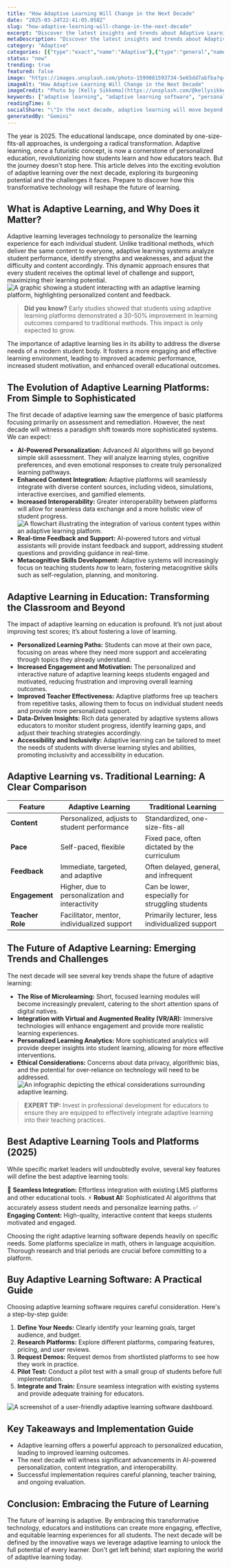 ```yaml
---
title: "How Adaptive Learning Will Change in the Next Decade"
date: "2025-03-24T22:41:05.058Z"
slug: "how-adaptive-learning-will-change-in-the-next-decade"
excerpt: "Discover the latest insights and trends about Adaptive Learning. This comprehensive guide covers everything you need to know about Adaptive Learning in 2025."
metaDescription: "Discover the latest insights and trends about Adaptive Learning. This comprehensive guide covers everything you need to know about Adaptive Learning in 202..."
category: "Adaptive"
categories: [{"type":"exact","name":"Adaptive"},{"type":"general","name":"Education"},{"type":"medium","name":"Educational Technology"},{"type":"specific","name":"Personalized Learning"},{"type":"niche","name":"AI Tutoring"}]
status: "new"
trending: true
featured: false
image: "https://images.unsplash.com/photo-1599081593734-5e65dd7abfba?q=85&w=1200&fit=max&fm=webp&auto=compress"
imageAlt: "How Adaptive Learning Will Change in the Next Decade"
imageCredit: "Photo by [Kelly Sikkema](https://unsplash.com/@kellysikkema) on Unsplash"
keywords: ["adaptive learning", "adaptive learning software", "personalized learning", "adaptive learning platforms", "what is adaptive learning", "benefits of adaptive learning", "adaptive learning in education", "best adaptive learning tools", "adaptive learning vs traditional learning", "buy adaptive learning software"]
readingTime: 6
socialShare: "\"In the next decade, adaptive learning will move beyond simple skill assessment; AI will personalize learning based on individual learning styles, cognitive preferences, and even emotional responses!\""
generatedBy: "Gemini"
---
```




The year is 2025.  The educational landscape, once dominated by one-size-fits-all approaches, is undergoing a radical transformation.  Adaptive learning, once a futuristic concept, is now a cornerstone of personalized education, revolutionizing how students learn and how educators teach. But the journey doesn't stop here.  This article delves into the exciting evolution of adaptive learning over the next decade, exploring its burgeoning potential and the challenges it faces.  Prepare to discover how this transformative technology will reshape the future of learning.

## What is Adaptive Learning, and Why Does it Matter?

Adaptive learning leverages technology to personalize the learning experience for each individual student.  Unlike traditional methods, which deliver the same content to everyone, adaptive learning systems analyze student performance, identify strengths and weaknesses, and adjust the difficulty and content accordingly. This dynamic approach ensures that every student receives the optimal level of challenge and support, maximizing their learning potential.  ![A graphic showing a student interacting with an adaptive learning platform, highlighting personalized content and feedback.](https://images.unsplash.com/photo-1472220625704-91e1462799b2?q=85&w=1200&fit=max&fm=webp&auto=compress)

> **Did you know?**  Early studies showed that students using adaptive learning platforms demonstrated a 30-50% improvement in learning outcomes compared to traditional methods.  This impact is only expected to grow.

The importance of adaptive learning lies in its ability to address the diverse needs of a modern student body.  It fosters a more engaging and effective learning environment, leading to improved academic performance, increased student motivation, and enhanced overall educational outcomes.

## The Evolution of Adaptive Learning Platforms: From Simple to Sophisticated

The first decade of adaptive learning saw the emergence of basic platforms focusing primarily on assessment and remediation.  However, the next decade will witness a paradigm shift towards more sophisticated systems.  We can expect:

* **AI-Powered Personalization:**  Advanced AI algorithms will go beyond simple skill assessment. They will analyze learning styles, cognitive preferences, and even emotional responses to create truly personalized learning pathways.
* **Enhanced Content Integration:**  Adaptive platforms will seamlessly integrate with diverse content sources, including videos, simulations, interactive exercises, and gamified elements.
* **Increased Interoperability:**  Greater interoperability between platforms will allow for seamless data exchange and a more holistic view of student progress.  ![A flowchart illustrating the integration of various content types within an adaptive learning platform.](https://images.unsplash.com/photo-1610500796385-3ffc1ae2f046?q=85&w=1200&fit=max&fm=webp&auto=compress)
* **Real-time Feedback and Support:**  AI-powered tutors and virtual assistants will provide instant feedback and support, addressing student questions and providing guidance in real-time.
* **Metacognitive Skills Development:**  Adaptive systems will increasingly focus on teaching students *how* to learn, fostering metacognitive skills such as self-regulation, planning, and monitoring.

## Adaptive Learning in Education: Transforming the Classroom and Beyond

The impact of adaptive learning on education is profound.  It’s not just about improving test scores; it’s about fostering a love of learning.

* **Personalized Learning Paths:**  Students can move at their own pace, focusing on areas where they need more support and accelerating through topics they already understand.
* **Increased Engagement and Motivation:**  The personalized and interactive nature of adaptive learning keeps students engaged and motivated, reducing frustration and improving overall learning outcomes.
* **Improved Teacher Effectiveness:**  Adaptive platforms free up teachers from repetitive tasks, allowing them to focus on individual student needs and provide more personalized support.
* **Data-Driven Insights:**  Rich data generated by adaptive systems allows educators to monitor student progress, identify learning gaps, and adjust their teaching strategies accordingly.
* **Accessibility and Inclusivity:**  Adaptive learning can be tailored to meet the needs of students with diverse learning styles and abilities, promoting inclusivity and accessibility in education.

## Adaptive Learning vs. Traditional Learning: A Clear Comparison

| Feature          | Adaptive Learning                               | Traditional Learning                             |
|-----------------|-------------------------------------------------|-------------------------------------------------|
| **Content**      | Personalized, adjusts to student performance      | Standardized, one-size-fits-all                   |
| **Pace**          | Self-paced, flexible                           | Fixed pace, often dictated by the curriculum     |
| **Feedback**     | Immediate, targeted, and adaptive                | Often delayed, general, and infrequent            |
| **Engagement**   | Higher, due to personalization and interactivity | Can be lower, especially for struggling students |
| **Teacher Role** | Facilitator, mentor, individualized support     | Primarily lecturer, less individualized support    |

## The Future of Adaptive Learning: Emerging Trends and Challenges

The next decade will see several key trends shape the future of adaptive learning:

* **The Rise of Microlearning:**  Short, focused learning modules will become increasingly prevalent, catering to the short attention spans of digital natives.
* **Integration with Virtual and Augmented Reality (VR/AR):** Immersive technologies will enhance engagement and provide more realistic learning experiences.
* **Personalized Learning Analytics:**  More sophisticated analytics will provide deeper insights into student learning, allowing for more effective interventions.
* **Ethical Considerations:**  Concerns about data privacy, algorithmic bias, and the potential for over-reliance on technology will need to be addressed.  ![An infographic depicting the ethical considerations surrounding adaptive learning.](https://images.unsplash.com/photo-1516534775068-ba3e7458af70?q=85&w=1200&fit=max&fm=webp&auto=compress)

> **EXPERT TIP:**  Invest in professional development for educators to ensure they are equipped to effectively integrate adaptive learning into their teaching practices.

## Best Adaptive Learning Tools and Platforms (2025)

While specific market leaders will undoubtedly evolve, several key features will define the best adaptive learning tools:

🔑 **Seamless Integration:**  Effortless integration with existing LMS platforms and other educational tools.
⚡ **Robust AI:**  Sophisticated AI algorithms that accurately assess student needs and personalize learning paths.
✅ **Engaging Content:**  High-quality, interactive content that keeps students motivated and engaged.

Choosing the right adaptive learning software depends heavily on specific needs. Some platforms specialize in math, others in language acquisition. Thorough research and trial periods are crucial before committing to a platform.

## Buy Adaptive Learning Software: A Practical Guide

Choosing adaptive learning software requires careful consideration.  Here's a step-by-step guide:

1. **Define Your Needs:** Clearly identify your learning goals, target audience, and budget.
2. **Research Platforms:** Explore different platforms, comparing features, pricing, and user reviews.
3. **Request Demos:**  Request demos from shortlisted platforms to see how they work in practice.
4. **Pilot Test:**  Conduct a pilot test with a small group of students before full implementation.
5. **Integrate and Train:**  Ensure seamless integration with existing systems and provide adequate training for educators.

![A screenshot of a user-friendly adaptive learning software dashboard.](https://images.unsplash.com/photo-1599081593734-5e65dd7abfba?q=85&w=1200&fit=max&fm=webp&auto=compress)

## Key Takeaways and Implementation Guide

* Adaptive learning offers a powerful approach to personalized education, leading to improved learning outcomes.
*  The next decade will witness significant advancements in AI-powered personalization, content integration, and interoperability.
*  Successful implementation requires careful planning, teacher training, and ongoing evaluation.

## Conclusion: Embracing the Future of Learning

The future of learning is adaptive.  By embracing this transformative technology, educators and institutions can create more engaging, effective, and equitable learning experiences for all students. The next decade will be defined by the innovative ways we leverage adaptive learning to unlock the full potential of every learner.  Don't get left behind; start exploring the world of adaptive learning today.

